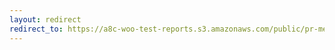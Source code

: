 ```yaml
---
layout: redirect
redirect_to: https://a8c-woo-test-reports.s3.amazonaws.com/public/pr-merge/38686/api/index.html
---
```


